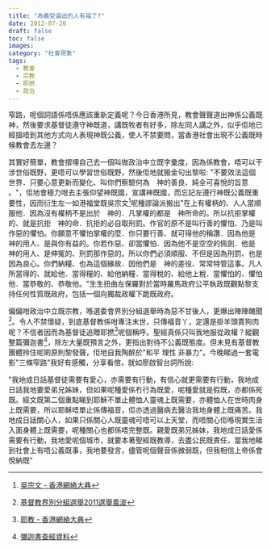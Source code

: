 ```yaml
---
title: "為義受逼迫的人有福了?"
date: 2012-07-26
draft: false
toc: false
images:
category: "社會現象"
tags:
  - 教會
  - 宗教
  - 耶撚
  - 政治
---
```


窄路，呢個詞語係唔係應該重新定義呢？今日香港所見，教會聲聲道出神係公義既神，然後要求基督徒遵守神既道，講既牧者有好多，除左同人講之外，似乎佢地已經搵唔到其他方式向人表現神既公義，使人不禁要問，當香港社會出現不公義既時候教會去左邊？

其實好簡單，教會摺埋自己去一個叫做政治中立既字彙度，因為係教會，唔可以干涉世俗既野，更唔可以學習世俗既野，然後佢地就搬金句出黎啦: "不要效法這個世界．只要心意更新而變化、叫你們察驗何為　神的善良、純全可喜悅的旨意 。"，佢地會極力咁去主張仰望神既國，宣講神既國，而忘記左遵行神既公義既重要性，因而衍生左一如港福堂既吳宗文[^1]呢種謬論派搬出"在上有權柄的、人人當順服他．因為沒有權柄不是出於　神的．凡掌權的都是　神所命的。所以抗拒掌權的、就是抗拒　神的命．抗拒的必自取刑罰。作官的原不是叫行善的懼怕、乃是叫作惡的懼怕。你願意不懼怕掌權的麼．你只要行善、就可得他的稱讚．因為他是　神的用人、是與你有益的。你若作惡、卻當懼怕．因為他不是空空的佩劍．他是　神的用人、是伸冤的、刑罰那作惡的。所以你們必須順服、不但是因為刑罰、也是因為良心。你們納糧、也為這個緣故．因他們是　神的差役、常常特管這事。凡人所當得的、就給他．當得糧的、給他納糧．當得稅的、給他上稅．當懼怕的、懼怕他．當恭敬的、恭敬他。"生生扭曲左保羅對於當時羅馬政府公平執政既觀點黎支持任何性質既政府，包括一個向獨裁政權下跪既政府。

偏偏咁政治中立既宗教，喺選委會界別分組選舉時為惡不甘後人，更爆出陣陣醜聞[^2]。令人不禁懷疑，到底基督教係咁專注末世，只傳福音丫，定還是掛羊頭賣狗肉呢？不信者因而為基督徒追贈耶撚[^3]呢個稱呼。聖經真係只叫我地服從政權？縱觀整篇彌迦書[^4]，除左大量既預言之外，更指出對待不公義既態度。但未見有基督教團體拎住呢啲原則黎發聲，佢地自我陶醉於"和平 理性 非暴力"。今晚睇過一套電影"三條窄路"我好有感觸，分享看倌，就如廖啟智台詞所說:

"我地成日話基督徒需要有愛心，亦需要有行動，有信心就更需要有行動，我地成日話我地要愛弟兄姊妹，但如果呢種愛係冇行為既愛，呢種愛就是假既，亦都係死既。經文既第二個重點睇到耶穌不單止體恤人靈魂上既需要，亦體恤人在世時肉身上既需要，所以耶穌唔單止係傳福音，佢亦透過醫病去醫治我地身體上既痛苦。我地成日話關心人，如果只係關心人既靈魂可唔可以上天堂，而唔關心佢喺現實生活入面身體上既需要，呢種關心也都係唔完整既。親愛既弟兄姊妹，我地成日話愛係需要有行動，我地愛呢個城巿，就要本著聖經既教導，去盡公民既責任，當我地睇到社會上有唔公義既事，我地要發言，儘管呢個聲音係微弱既，但我相信上帝係會悅納既"

[^1]: [吳宗文 - 香港網絡大典](https://goo.gl/2ePLv)
[^2]: [基督教界別分組選舉2011選舉風波](https://goo.gl/bIiUA)
[^3]: [耶教 - 香港網絡大典](https://goo.gl/GfdJo)
[^4]: [彌迦書查經資料](https://goo.gl/UujwG)